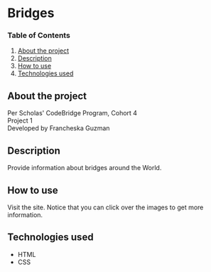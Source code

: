 # Bridges 

### Table of Contents

1. [About the project](#about)
2. [Description](#description)
3. [How to use](#instructions)
4. [Technologies used](#technologies)

## <a id="about">About the project</a>

Per Scholas' CodeBridge Program, Cohort 4
<br />
Project 1
<br />
Developed by Francheska Guzman

</a>

## <a id="description">Description</a>

Provide information about bridges around the World.

## <a id="instructions">How to use</a>

Visit the site. Notice that you can click over the images to get more information.

## <a id="technologies">Technologies used</a>

* HTML
* CSS